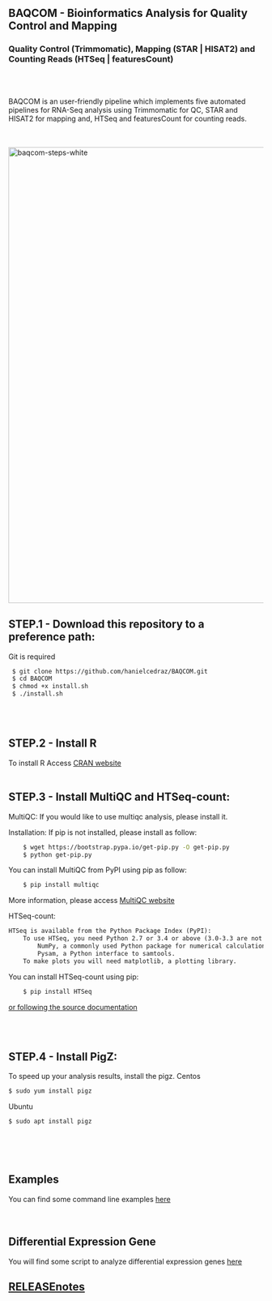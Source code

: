 
## BAQCOM - Bioinformatics Analysis for Quality Control and Mapping <br>
### Quality Control (Trimmomatic), Mapping (STAR | HISAT2) and Counting Reads (HTSeq | featuresCount)
<br>
<br>

BAQCOM is an user-friendly pipeline which implements five automated pipelines for RNA-Seq analysis using Trimmomatic for QC, STAR and HISAT2 for mapping and, HTSeq and featuresCount for counting reads.
<br>
<br>
<br>

<a href="https://ibb.co/tsTGtSf"><img src="https://i.ibb.co/gTL2pG1/baqcom-steps-white.png" alt="baqcom-steps-white" border="0" width="900"></a>




## STEP.1 - Download this repository to a preference path:<br>
Git is required
```bash
 $ git clone https://github.com/hanielcedraz/BAQCOM.git
 $ cd BAQCOM
 $ chmod +x install.sh
 $ ./install.sh
 ```
<br>
<br>

## STEP.2 - Install R<br>
   To install R Access <a href="https://cran.r-project.org">CRAN website </a>
<br>
<br>

## STEP.3 - Install MultiQC and HTSeq-count:
MultiQC:
If you would like to use multiqc analysis, please install it.

Installation:
If pip is not installed, please install as follow:
```bash
	$ wget https://bootstrap.pypa.io/get-pip.py -O get-pip.py
	$ python get-pip.py
```    
You can install MultiQC from PyPI using pip as follow:
```bash
	$ pip install multiqc
```
More information, please access <a href="https://github.com/ewels/MultiQC"> MultiQC website</a>
	
	
HTSeq-count: <br>
```markdown
HTSeq is available from the Python Package Index (PyPI):
	To use HTSeq, you need Python 2.7 or 3.4 or above (3.0-3.3 are not supported), together with:
		NumPy, a commonly used Python package for numerical calculations
		Pysam, a Python interface to samtools. 
	To make plots you will need matplotlib, a plotting library. 
```
You can install HTSeq-count using pip:
```bash
	$ pip install HTSeq
```
<a href="https://htseq.readthedocs.io/en/release_0.11.1/install.html">or following the source documentation</a>
	
	
	
<br>
<br>

## STEP.4 - Install PigZ:
To speed up your analysis results, install the pigz.
Centos
```bash
$ sudo yum install pigz
```
Ubuntu
```bash
$ sudo apt install pigz
```
<br>
<br>
<br>

## Examples
You can find some command line examples <a href="https://github.com/hanielcedraz/BAQCOM/blob/master/examples/examples.md">here</a>
<br>
<br>
<br>
## Differential Expression Gene
You will find some script to analyze differential expression genes <a href="https://github.com/hanielcedraz/DiffExpressGenes.git">here</a>


## <a href="https://github.com/hanielcedraz/BAQCOM/blob/master/RELEASE_notes.md">RELEASEnotes</a>
